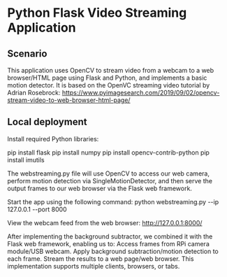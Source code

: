 # Python Flask Video Streaming Application


## Scenario

This application uses OpenCV to stream video from a webcam to a web browser/HTML page using Flask and Python, and implements a basic motion detector.
It is based on the OpenVC streaming video tutorial by Adrian Rosebrock:
https://www.pyimagesearch.com/2019/09/02/opencv-stream-video-to-web-browser-html-page/

## Local deployment

Install required Python libraries:

pip install flask
pip install numpy
pip install opencv-contrib-python
pip install imutils

The webstreaming.py file will use OpenCV to access our web camera, perform motion detection via SingleMotionDetector, and then serve the output frames to our web browser via the Flask web framework.

Start the app using the following command:
python webstreaming.py --ip 127.0.0.1 --port 8000

View the webcam feed from the web browser:
http://127.0.0.1:8000/

After implementing the background subtractor, we combined it with the Flask web framework, enabling us to:
Access frames from RPi camera module/USB webcam.
Apply background subtraction/motion detection to each frame.
Stream the results to a web page/web browser.
This implementation supports multiple clients, browsers, or tabs.